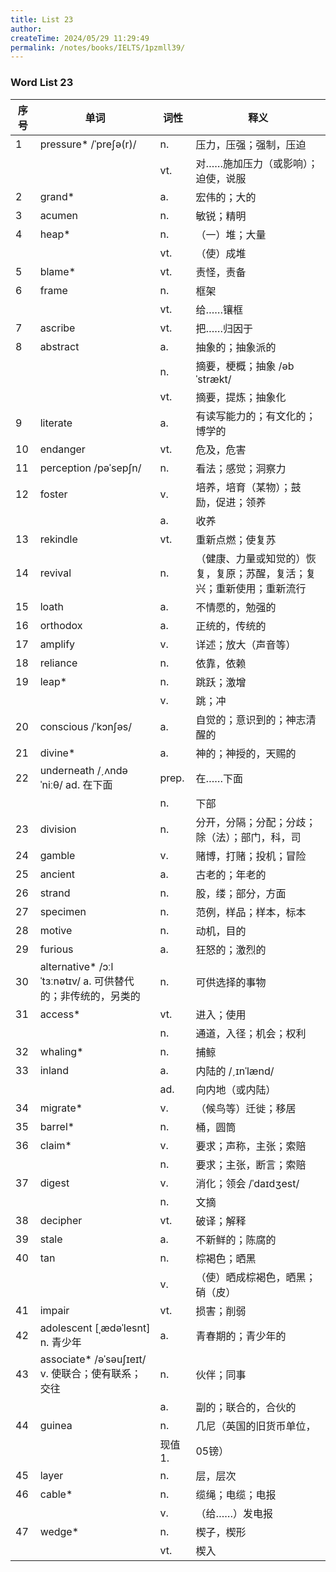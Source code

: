 ```yaml
---
title: List 23
author:
createTime: 2024/05/29 11:29:49
permalink: /notes/books/IELTS/1pzmll39/
---
```


### Word List 23

| 序号 | 单词       | 词性    | 释义                                  |
|------|------------|---------|---------------------------------------|
| 1 | pressure* /ˈpreʃə(r)/ | n. | 压力，压强；强制，压迫 |
|      |            | vt.   | 对……施加压力（或影响）；迫使，说服 |
| 2 | grand* | a. | 宏伟的；大的 |
| 3 | acumen | n. | 敏锐；精明 |
| 4 | heap* | n. | （一）堆；大量 |
|      |            | vt.   | （使）成堆 |
| 5 | blame* | vt. | 责怪，责备 |
| 6 | frame | n. | 框架 |
|      |            | vt.   | 给……镶框 |
| 7 | ascribe | vt. | 把……归因于 |
| 8 | abstract | a. | 抽象的；抽象派的 |
|      |            | n.   | 摘要，梗概；抽象 /əbˈstrækt/ |
|      |            | vt.   | 摘要，提炼；抽象化 |
| 9 | literate | a. | 有读写能力的；有文化的；博学的 |
| 10 | endanger | vt. | 危及，危害 |
| 11 | perception /pəˈsepʃn/ | n. | 看法；感觉；洞察力 |
| 12 | foster | v. | 培养，培育（某物）；鼓励，促进；领养 |
|      |            | a.   | 收养 |
| 13 | rekindle | vt. | 重新点燃；使复苏 |
| 14 | revival | n. | （健康、力量或知觉的）恢复，复原；苏醒，复活；复兴；重新使用；重新流行 |
| 15 | loath | a. | 不情愿的，勉强的 |
| 16 | orthodox | a. | 正统的，传统的 |
| 17 | amplify | v. | 详述；放大（声音等） |
| 18 | reliance | n. | 依靠，依赖 |
| 19 | leap* | n. | 跳跃；激增 |
|      |            | v.   | 跳；冲 |
| 20 | conscious /ˈkɔnʃəs/ | a. | 自觉的；意识到的；神志清醒的 |
| 21 | divine* | a. | 神的；神授的，天赐的 |
| 22 | underneath /ˏʌndəˈniːθ/ ad. 在下面 | prep. | 在……下面 |
|      |            | n.   | 下部 |
| 23 | division | n. | 分开，分隔；分配；分歧；除（法）；部门，科，司 |
| 24 | gamble | v. | 赌博，打赌；投机；冒险 |
| 25 | ancient | a. | 古老的；年老的 |
| 26 | strand | n. | 股，缕；部分，方面 |
| 27 | specimen | n. | 范例，样品；样本，标本 |
| 28 | motive | n. | 动机，目的 |
| 29 | furious | a. | 狂怒的；激烈的 |
| 30 | alternative* /ɔːlˈtɜːnətɪv/ a. 可供替代的；非传统的，另类的 | n. | 可供选择的事物 |
| 31 | access* | vt. | 进入；使用 |
|      |            | n.   | 通道，入径；机会；权利 |
| 32 | whaling* | n. | 捕鲸 |
| 33 | inland | a. | 内陆的 /ˏɪnˈlænd/ |
|      |            | ad.   | 向内地（或内陆） |
| 34 | migrate* | v. | （候鸟等）迁徙；移居 |
| 35 | barrel* | n. | 桶，圆筒 |
| 36 | claim* | v. | 要求；声称，主张；索赔 |
|      |            | n.   | 要求；主张，断言；索赔 |
| 37 | digest | v. | 消化；领会 /ˈdaɪdʒest/ |
|      |            | n.   | 文摘 |
| 38 | decipher | vt. | 破译；解释 |
| 39 | stale | a. | 不新鲜的；陈腐的 |
| 40 | tan | n. | 棕褐色；晒黑 |
|      |            | v.   | （使）晒成棕褐色，晒黑；硝（皮） |
| 41 | impair | vt. | 损害；削弱 |
| 42 | adolescent [ˌædəˈlesnt] n. 青少年 | a. | 青春期的；青少年的 |
| 43 | associate* /əˈsəuʃɪeɪt/ v. 使联合；使有联系；交往 | n. | 伙伴；同事 |
|      |            | a.   | 副的；联合的，合伙的 |
| 44 | guinea | n. | 几尼（英国的旧货币单位， |
|      |            | 现值1.   | 05镑） |
| 45 | layer | n. | 层，层次 |
| 46 | cable* | n. | 缆绳；电缆；电报 |
|      |            | v.   | （给……）发电报 |
| 47 | wedge* | n. | 楔子，楔形 |
|      |            | vt.   | 楔入 |